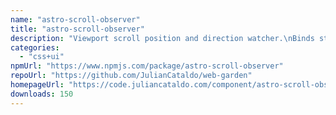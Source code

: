 ```yaml
---
name: "astro-scroll-observer"
title: "astro-scroll-observer"
description: "Viewport scroll position and direction watcher.\nBinds states data attributes to HTML for further JS/CSS usage.\nScroll event is throttled for performance economy."
categories:
  - "css+ui"
npmUrl: "https://www.npmjs.com/package/astro-scroll-observer"
repoUrl: "https://github.com/JulianCataldo/web-garden"
homepageUrl: "https://code.juliancataldo.com/component/astro-scroll-observer"
downloads: 150
---
```

